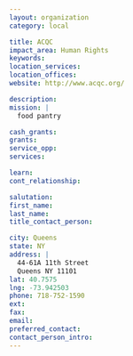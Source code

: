 ```yaml
---
layout: organization
category: local

title: ACQC
impact_area: Human Rights
keywords: 
location_services: 
location_offices: 
website: http://www.acqc.org/‎

description: 
mission: |
  food pantry

cash_grants: 
grants: 
service_opp: 
services: 

learn: 
cont_relationship: 

salutation: 
first_name: 
last_name: 
title_contact_person: 

city: Queens
state: NY
address: |
  44-61A 11th Street  
  Queens NY 11101
lat: 40.7575
lng: -73.942503
phone: 718-752-1590
ext: 
fax: 
email: 
preferred_contact: 
contact_person_intro: 
---
```

